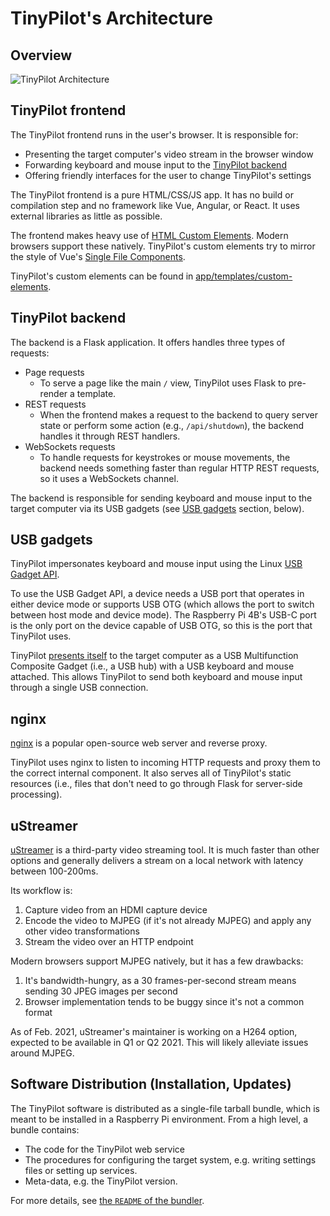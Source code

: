 # TinyPilot's Architecture

## Overview

![TinyPilot Architecture](https://docs.google.com/drawings/d/e/2PACX-1vR48PdVelUodnzk7az1FE4pNX4WK3l3YRas8Ty8fnE-2qE-DN5AYXsHD26F4OJgmGSZkmGGJgs0RvpT/pub?w=903&h=792)

## TinyPilot frontend

The TinyPilot frontend runs in the user's browser. It is responsible for:

- Presenting the target computer's video stream in the browser window
- Forwarding keyboard and mouse input to the [TinyPilot backend](#tinypilot-backend)
- Offering friendly interfaces for the user to change TinyPilot's settings

The TinyPilot frontend is a pure HTML/CSS/JS app. It has no build or compilation step and no framework like Vue, Angular, or React. It uses external libraries as little as possible.

The frontend makes heavy use of [HTML Custom Elements](https://css-tricks.com/creating-a-custom-element-from-scratch/). Modern browsers support these natively. TinyPilot's custom elements try to mirror the style of Vue's [Single File Components](https://vuejs.org/v2/guide/single-file-components.html).

TinyPilot's custom elements can be found in [app/templates/custom-elements](./app/templates/custom-elements).

## TinyPilot backend

The backend is a Flask application. It offers handles three types of requests:

- Page requests
  - To serve a page like the main `/` view, TinyPilot uses Flask to pre-render a template.
- REST requests
  - When the frontend makes a request to the backend to query server state or perform some action (e.g., `/api/shutdown`), the backend handles it through REST handlers.
- WebSockets requests
  - To handle requests for keystrokes or mouse movements, the backend needs something faster than regular HTTP REST requests, so it uses a WebSockets channel.

The backend is responsible for sending keyboard and mouse input to the target computer via its USB gadgets (see [USB gadgets](#usb-gadgets) section, below).

## USB gadgets

TinyPilot impersonates keyboard and mouse input using the Linux [USB Gadget API](https://www.kernel.org/doc/html/v4.13/driver-api/usb/gadget.html).

To use the USB Gadget API, a device needs a USB port that operates in either device mode or supports USB OTG (which allows the port to switch between host mode and device mode). The Raspberry Pi 4B's USB-C port is the only port on the device capable of USB OTG, so this is the port that TinyPilot uses.

TinyPilot [presents itself](https://github.com/tiny-pilot/ansible-role-tinypilot/blob/594be69c86fcdeaa9488690b2aef951acaf3bf64/files/init-usb-gadget) to the target computer as a USB Multifunction Composite Gadget (i.e., a USB hub) with a USB keyboard and mouse attached. This allows TinyPilot to send both keyboard and mouse input through a single USB connection.

## nginx

[nginx](https://nginx.org/) is a popular open-source web server and reverse proxy.

TinyPilot uses nginx to listen to incoming HTTP requests and proxy them to the correct internal component. It also serves all of TinyPilot's static resources (i.e., files that don't need to go through Flask for server-side processing).

## uStreamer

[uStreamer](https://github.com/pikvm/ustreamer) is a third-party video streaming tool. It is much faster than other options and generally delivers a stream on a local network with latency between 100-200ms.

Its workflow is:

1. Capture video from an HDMI capture device
1. Encode the video to MJPEG (if it's not already MJPEG) and apply any other video transformations
1. Stream the video over an HTTP endpoint

Modern browsers support MJPEG natively, but it has a few drawbacks:

1. It's bandwidth-hungry, as a 30 frames-per-second stream means sending 30 JPEG images per second
1. Browser implementation tends to be buggy since it's not a common format

As of Feb. 2021, uStreamer's maintainer is working on a H264 option, expected to be available in Q1 or Q2 2021. This will likely alleviate issues around MJPEG.

## Software Distribution (Installation, Updates)

The TinyPilot software is distributed as a single-file tarball bundle, which is meant to be installed in a Raspberry Pi environment. From a high level, a bundle contains:

- The code for the TinyPilot web service
- The procedures for configuring the target system, e.g. writing settings files or setting up services.
- Meta-data, e.g. the TinyPilot version.

For more details, see [the `README` of the bundler](bundler/README.md).

